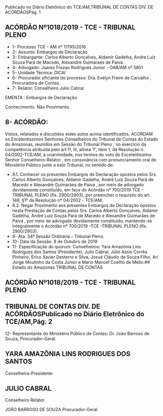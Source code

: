 Publicado  no  Diário  Eletrônico do TCE/AM,TRIBUNAL DE CONTAS DIV. DE ACÓRDÃOSPág. 1

## ACÓRDÃO Nº1018/2019 - TCE - TRIBUNAL PLENO

- 1- Processo TCE - AM nº 11795/2016.
- 2- Assunto: Embargos de Declaração
- 3- Embargante: Carlos Alberto Gonçalves, Aldamir Gadelha, Andre Luiz Souza Pará de Macedo, Alexandre Guimaraes de Paiva.
- 4- Advogado: Juarez Frazao Rodrigues Junior - OAB/AM nº 5851
- 5- Unidade Técnica: DICAI
- 6- Procurador oficiante do processo: Dra. Evelyn Freire de Carvalho , Procuradora de Contas.
- 7- Relator: Conselheiro Julio Cabral.

EMENTA : Embargos de Declaração.

Conhecimento. Não Provimento.

## 8- ACÓRDÃO:

Vistos, relatados e discutidos estes autos acima identificados, ACORDAM os Excelentíssimos Senhores Conselheiros do Tribunal de Contas do Estado do Amazonas, reunidos  em  Sessão  do Tribunal  Pleno ,  no  exercício  da  competência  atribuída  pelo art.11,  III,  alínea  'f',  item  1,  da  Resolução  n.  04/2002-TCE/AM, à  unanimidade, nos termos  do  voto  do  Excelentíssimo  Senhor  Conselheiro-Relator ,  em  consonância com pronunciamento oral do Ministério Público junto a este Tribunal, no sentido de:

- 8.1. Conhecer os  presentes  Embargos  de  Declaração  opostos  pelos Srs. Carlos  Alberto  Gonçalves,  Aldamir  Gadelha,  André  Luiz  Souza Pará  de  Macedo  e  Alexandre  Guimarães  de  Paiva , por  meio  de advogado devidamente constituído, em face do Acórdão nº 700/2019 TCE - TRIBUNAL PLENO (fls. 2900/2903), por preencher o requisito do art. 148, §1º da Resolução nº 04/2002 - TCE/AM;
- 8.2. Negar  Provimento aos  presentes  Embargos  de  Declaração  opostos nesta  Prestação  de  Contas  pelos Srs.  Carlos  Alberto  Gonçalves, Aldamir Gadelha, André Luiz Souza Pará de Macedo e Alexandre Guimarães de Paiva , por meio de advogado devidamente constituído, mantendo-se integralmente o Acórdão nº 700/2019 -TCE -TRIBUNAL PLENO (fls. 2900/2903).
- 9- Ata: 34ª Sessão Ordinária - Tribunal Pleno.
- 10-  Data da Sessão: 8 de Outubro de 2019
- 11-  Especificação  do  quorum: Conselheiros: Yara  Amazônia  Lins  Rodrigues  dos Santos (Presidente), Julio Cabral, Júlio Assis Corrêa Pinheiro, Érico Xavier Desterro e Silva,  Josué  Cláudio  de  Souza  Filho,  Ari  Jorge  Moutinho  da  Costa  Júnior  e  Mario Manoel Coelho de Mello.## Estado do Amazonas TRIBUNAL DE CONTAS

## ACÓRDÃO Nº1018/2019 - TCE - TRIBUNAL PLENO

## TRIBUNAL DE CONTAS DIV. DE ACÓRDÃOSPublicado  no  Diário  Eletrônico do TCE/AM,Pág. 2

12-  Representante  do  Ministério  Público  de  Contas: Dr. João  Barroso  de  Souza, Procurador-Geral.

## YARA AMAZÔNIA LINS RODRIGUES DOS SANTOS

Conselheira-Presidente

## JULIO CABRAL

Conselheiro Relator

JOÃO BARROSO DE SOUZA Procurador-Geral